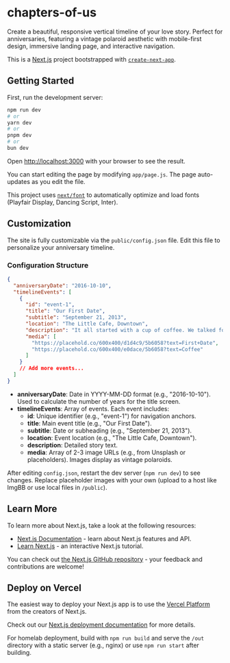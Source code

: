 # chapters-of-us

Create a beautiful, responsive vertical timeline of your love story. Perfect for anniversaries, featuring a vintage polaroid aesthetic with mobile-first design, immersive landing page, and interactive navigation.

This is a [Next.js](https://nextjs.org) project bootstrapped with [`create-next-app`](https://github.com/vercel/next.js/tree/canary/packages/create-next-app).

## Getting Started

First, run the development server:

```bash
npm run dev
# or
yarn dev
# or
pnpm dev
# or
bun dev
```

Open [http://localhost:3000](http://localhost:3000) with your browser to see the result.

You can start editing the page by modifying `app/page.js`. The page auto-updates as you edit the file.

This project uses [`next/font`](https://nextjs.org/docs/app/building-your-application/optimizing/fonts) to automatically optimize and load fonts (Playfair Display, Dancing Script, Inter).

## Customization

The site is fully customizable via the `public/config.json` file. Edit this file to personalize your anniversary timeline.

### Configuration Structure

```json
{
  "anniversaryDate": "2016-10-10",
  "timelineEvents": [
    {
      "id": "event-1",
      "title": "Our First Date",
      "subtitle": "September 21, 2013",
      "location": "The Little Cafe, Downtown",
      "description": "It all started with a cup of coffee. We talked for hours and it felt like minutes. I knew something special was beginning.",
      "media": [
        "https://placehold.co/600x400/d1d4c9/5b6058?text=First+Date",
        "https://placehold.co/600x400/e0dace/5b6058?text=Coffee"
      ]
    }
    // Add more events...
  ]
}
```

- **anniversaryDate**: Date in YYYY-MM-DD format (e.g., "2016-10-10"). Used to calculate the number of years for the title screen.
- **timelineEvents**: Array of events. Each event includes:
  - **id**: Unique identifier (e.g., "event-1") for navigation anchors.
  - **title**: Main event title (e.g., "Our First Date").
  - **subtitle**: Date or subheading (e.g., "September 21, 2013").
  - **location**: Event location (e.g., "The Little Cafe, Downtown").
  - **description**: Detailed story text.
  - **media**: Array of 2-3 image URLs (e.g., from Unsplash or placeholders). Images display as vintage polaroids.

After editing `config.json`, restart the dev server (`npm run dev`) to see changes. Replace placeholder images with your own (upload to a host like ImgBB or use local files in `/public`).

## Learn More

To learn more about Next.js, take a look at the following resources:

- [Next.js Documentation](https://nextjs.org/docs) - learn about Next.js features and API.
- [Learn Next.js](https://nextjs.org/learn) - an interactive Next.js tutorial.

You can check out [the Next.js GitHub repository](https://github.com/vercel/next.js) - your feedback and contributions are welcome!

## Deploy on Vercel

The easiest way to deploy your Next.js app is to use the [Vercel Platform](https://vercel.com/new?utm_medium=default-template&filter=next.js&utm_source=create-next-app&utm_campaign=create-next-app-readme) from the creators of Next.js.

Check out our [Next.js deployment documentation](https://nextjs.org/docs/app/building-your-application/deploying) for more details.

For homelab deployment, build with `npm run build` and serve the `/out` directory with a static server (e.g., nginx) or use `npm run start` after building.
